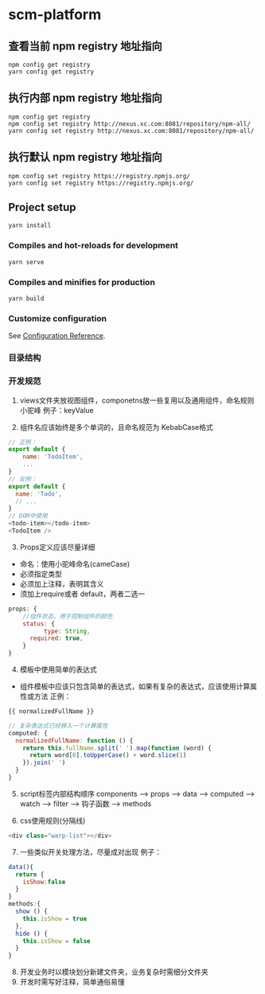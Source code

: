 # scm-platform

## 查看当前 npm registry 地址指向
```
npm config get registry
yarn config get registry
```
## 执行内部 npm registry 地址指向
```
npm config get registry
npm config set registry http://nexus.xc.com:8081/repository/npm-all/
yarn config set registry http://nexus.xc.com:8081/repository/npm-all/
```
## 执行默认 npm registry 地址指向
```
npm config set registry https://registry.npmjs.org/
yarn config set registry https://registry.npmjs.org/
```

## Project setup
```
yarn install
```

### Compiles and hot-reloads for development
```
yarn serve
```

### Compiles and minifies for production
```
yarn build
```

### Customize configuration
See [Configuration Reference](https://cli.vuejs.org/config/).

### 目录结构
### 开发规范

1. views文件夹放视图组件，componetns放一些复用以及通用组件，命名规则小驼峰
例子：keyValue

2. 组件名应该始终是多个单词的，且命名规范为 KebabCase格式

```js
// 正例：
export default {
	name: 'TodoItem',
    ...
}
// 反例：
export default {
  name: 'Todo',
  // ...
}
// DOM中使用 
<todo-item></todo-item>
<TodoItem />
```
3. Props定义应该尽量详细
* 命名：使用小驼峰命名(cameCase)
* 必须指定类型
* 必须加上注释，表明其含义
* 须加上require或者 default，两者二选一

```js
props: {
	//组件状态，用于控制组件的颜色
    status: {
		  type: String,
      required: true,
    }
}
```

4. 模板中使用简单的表达式
* 组件模板中应该只包含简单的表达式，如果有复杂的表达式，应该使用计算属性或方法
正例：

<!-- 在模板中 -->
```js
{{ normalizedFullName }}

// 复杂表达式已经移入一个计算属性
computed: {
  normalizedFullName: function () {
    return this.fullName.split(' ').map(function (word) {
      return word[0].toUpperCase() + word.slice(1)
    }).join(' ')
  }
}
```

5. script标签内部结构顺序
components --> props --> data --> computed --> watch --> filter --> 钩子函数 --> methods

6. css使用规则(分隔线)

```js
<div class="warp-list"></div>
```
7. 一些类似开关处理方法，尽量成对出现
例子：

```js
data(){
  return {
    isShow:false
  }
}
methods:{
  show () {
    this.isShow = true
  },
  hide () {
    this.isShow = false
  }
}
```
8. 开发业务时以模块划分新建文件夹，业务复杂时需细分文件夹
9. 开发时需写好注释，简单通俗易懂
